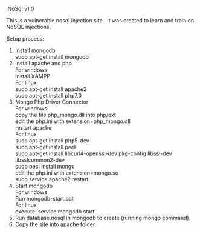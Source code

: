 iNoSql v1.0 

This is a vulnerable nosql injection site . It was created to learn and train on NoSQL injections.<br />

Setup process: <br />

1. Install mongodb<br />
    sudo apt-get install mongodb<br />
2. Install apache and php<br />
    For windows<br />
        install XAMPP<br />
    For linux<br />
        sudo apt-get install apache2<br />
        sudo apt-get install php7.0<br />
3. Mongo Php Driver Connector<br />
    For windows<br />
        copy the file php_mongo.dll into php/ext<br />
        edit the php.ini with extension=php_mongo.dll <br />
        restart apache<br />
    For linux<br />
        sudo apt-get install php5-dev<br />
        sudo apt-get install pecl<br />
        sudo apt-get install libcurl4-openssl-dev pkg-config libssl-dev libsslcommon2-dev<br />
        sudo pecl install mongo<br />
        edit the php.ini with extension=mongo.so<br />
        sudo service apache2 restart<br />
4. Start mongodb <br />
    For windows<br />
        Run mongodb-start.bat <br />
    For linux<br />
        execute: service mongodb start<br />
5. Run database.nosql in mongodb to create (running mongo command).<br />
6. Copy the site into apache folder.<br />